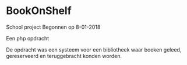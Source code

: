 # BookOnShelf
School project
Begonnen op 8-01-2018

Een php opdracht

De opdracht was een systeem voor een bibliotheek waar boeken geleed, gereserveerd en teruggebracht konden worden.
